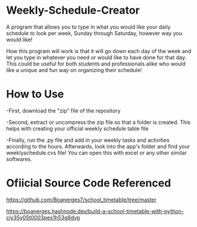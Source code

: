 # Weekly-Schedule-Creator
A program that allows you to type in what you would like your daily schedule to look per week, Sunday through Saturday, however way you would like! 

How this program will work is that it will go down each day of the week and let you type in whatever you need or would like to have done for that day. This could be useful for both students and professionals alike who would like a unique and fun way on organizing their schedule!

# How to Use
-First, download the "zip" file of the repository

-Second, extract or uncompress the zip file so that a folder is created. This helps with creating your official weekly schedule table file

-Finally, run the .py file and add in your weekly tasks and activities according to the hours. Afterwards, look into the app's folder and find your weeklyschedule.cvs file! You can open this with excel or any other similar softwares.

# Ofiicial Source Code Referenced
https://github.com/Boanerges7/school_timetable/tree/master

https://boanerges.hashnode.dev/build-a-school-timetable-with-python-cjy35y05t0003pes1h53g8dvp
